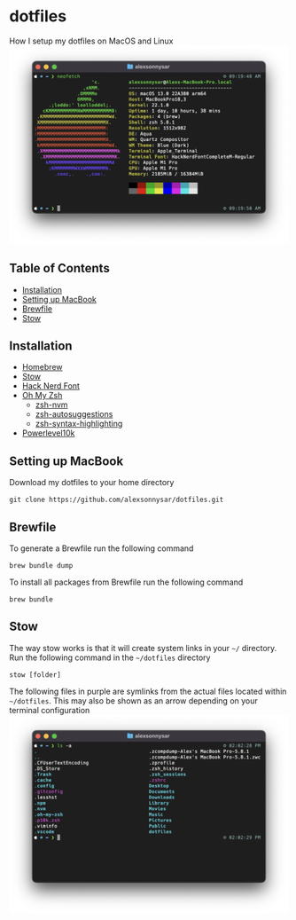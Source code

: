 # dotfiles <!-- omit in toc -->

How I setup my dotfiles on MacOS and Linux
![MacOS Terminal](terminal.png)

## Table of Contents <!-- omit in toc -->

- [Installation](#installation)
- [Setting up MacBook](#setting-up-macbook)
- [Brewfile](#brewfile)
- [Stow](#stow)

## Installation

- [Homebrew](https://brew.sh/)
- [Stow](https://formulae.brew.sh/formula/stow#default)
- [Hack Nerd Font](https://github.com/ryanoasis/nerd-fonts)
- [Oh My Zsh](https://ohmyz.sh/)
  - [zsh-nvm](https://github.com/lukechilds/zsh-nvm)
  - [zsh-autosuggestions](https://github.com/zsh-users/zsh-autosuggestions)
  - [zsh-syntax-highlighting](https://github.com/zsh-users/zsh-syntax-highlighting)
- [Powerlevel10k](https://github.com/romkatv/powerlevel10k)

## Setting up MacBook

Download my dotfiles to your home directory

```
git clone https://github.com/alexsonnysar/dotfiles.git
```

## Brewfile

To generate a Brewfile run the following command

```
brew bundle dump
```

To install all packages from Brewfile run the following command

```
brew bundle
```

## Stow

The way stow works is that it will create system links in your `~/` directory. Run the following command in the `~/dotfiles` directory

```
stow [folder]
```

The following files in purple are symlinks from the actual files located within `~/dotfiles`. This may also be shown as an arrow depending on your terminal configuration
![MacOS Terminal](symlinks.png)
